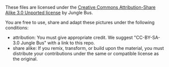 These files are licensed under the [Creative Commons Attribution-Share Alike 3.0 Unported license](https://creativecommons.org/licenses/by-sa/3.0/deed.en) by Jungle Bus.

You are free to use, share and adapt these pictures under the following conditions:
* attribution: You must give appropriate credit. We suggest "CC-BY-SA-3.0 Jungle Bus" with a link to this repo.
* share alike: If you remix, transform, or build upon the material, you must distribute your contributions under the same or compatible license as the original.
